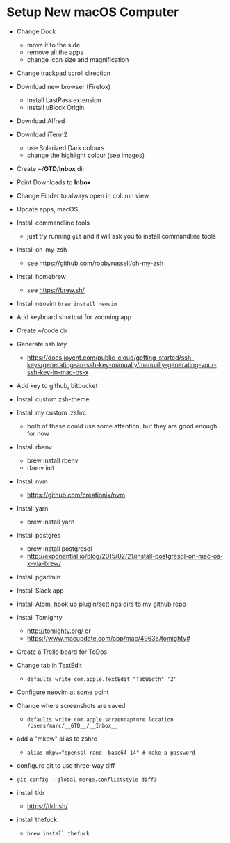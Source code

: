 Setup New macOS Computer
========================

* Change Dock
	- move it to the side
	- remove all the apps
	- change icon size and magnification

* Change trackpad scroll direction

* Download new browser (Firefox)
	- Install LastPass extension
	- Install uBlock Origin

* Download Alfred

* Download iTerm2
	- use Solarized Dark colours
	- change the highlight colour (see images)

* Create ~/__GTD__/__Inbox__ dir

* Point Downloads to __Inbox__

* Change Finder to always open in column view

* Update apps, macOS

* Install commandline tools
	- just try running `git` and it will ask you to install commandline tools

* Install oh-my-zsh
	- see https://github.com/robbyrussell/oh-my-zsh

* Install homebrew
	- see https://brew.sh/

* Install neovim
	`brew install neovim`

* Add keyboard shortcut for zooming app

* Create ~/code dir

* Generate ssh key
	- https://docs.joyent.com/public-cloud/getting-started/ssh-keys/generating-an-ssh-key-manually/manually-generating-your-ssh-key-in-mac-os-x

* Add key to github, bitbucket

* Install custom zsh-theme

* Install my custom .zshrc
	- both of these could use some attention, but they are good enough for now

* Install rbenv
	- brew install rbenv
	- rbenv init

* Install nvm
	- https://github.com/creationix/nvm

* Install yarn
	- brew install yarn

* Install postgres
	- brew install postgresql
	- http://exponential.io/blog/2015/02/21/install-postgresql-on-mac-os-x-via-brew/

* Install pgadmin

* Install Slack app

* Install Atom, hook up plugin/settings dirs to my github repo

* Install Tomighty
  - http://tomighty.org/ or
  - https://www.macupdate.com/app/mac/49635/tomighty#<Paste>

* Create a Trello board for ToDos

* Change tab in TextEdit
	- `defaults write com.apple.TextEdit "TabWidth" '2'`

* Configure neovim at some point

* Change where screenshots are saved
	- `defaults write com.apple.screencapture location /Users/marc/__GTD__/__Inbox__`

* add a "mkpw" alias to zshrc
  - `alias mkpw="openssl rand -base64 14" # make a password`

* configure git to use three-way diff
 - `git config --global merge.conflictstyle diff3`

* install tldr
  - https://tldr.sh/

* install thefuck
  - `brew install thefuck`
